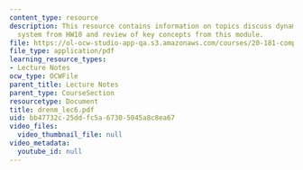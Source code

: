 ```yaml
---
content_type: resource
description: This resource contains information on topics discuss dynamics of simple
  system from HW10 and review of key concepts from this module.
file: https://ol-ocw-studio-app-qa.s3.amazonaws.com/courses/20-181-computation-for-biological-engineers-fall-2006/bb47732c25ddfc5a67305045a8c8ea67_drenm_lec6.pdf
file_type: application/pdf
learning_resource_types:
- Lecture Notes
ocw_type: OCWFile
parent_title: Lecture Notes
parent_type: CourseSection
resourcetype: Document
title: drenm_lec6.pdf
uid: bb47732c-25dd-fc5a-6730-5045a8c8ea67
video_files:
  video_thumbnail_file: null
video_metadata:
  youtube_id: null
---
```

